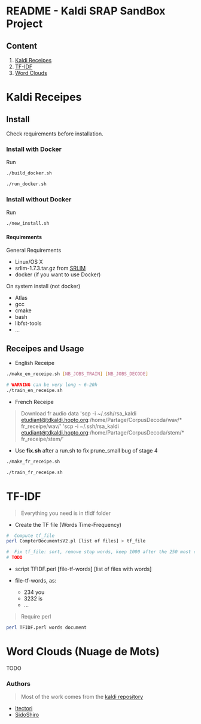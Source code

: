 # README - Kaldi SRAP SandBox Project

## Content

1. [Kaldi Receipes](#kaldi-receipes)
2. [TF-IDF](#tfidf)
3. [Word Clouds](#wordclouds)

# Kaldi Receipes  <a name="kaldi-receipes"></a>

## Install

Check requirements before installation.

### Install with Docker

Run

```sh
./build_docker.sh

./run_docker.sh
```

### Install without Docker


Run

```sh
./new_install.sh
```

#### Requirements

General Requirements

* Linux/OS X
* srlim-1.7.3.tar.gz from [SRLIM](http://www.speech.sri.com/projects/srilm/download.html)
* docker (if you want to use Docker)

On system install (not docker)

* Atlas
* gcc
* cmake
* bash
* libfst-tools
* ...

## Receipes and Usage

* English Receipe

```sh
./make_en_receipe.sh [NB_JOBS_TRAIN] [NB_JOBS_DECODE]

# WARNING can be very long ~ 6-20h 
./train_en_receipe.sh
```

* French Receipe

> Download fr audio data
> 'scp -i ~/.ssh/rsa_kaldi etudiant@tdkaldi.hopto.org:/home/Partage/CorpusDecoda/wav/* fr_receipe/wav/'
> 'scp -i ~/.ssh/rsa_kaldi etudiant@tdkaldi.hopto.org:/home/Partage/CorpusDecoda/stem/* fr_receipe/stem/'

* Use **fix.sh** after a run.sh to fix prune_small bug of stage 4

```sh
./make_fr_receipe.sh

./train_fr_receipe.sh
```

# TF-IDF  <a name="tfidf"></a>

> Everything you need is in tfidf folder

* Create the TF file (Words Time-Frequency)

```sh
#  Compute tf_file
perl CompterDocumentsV2.pl [list of files] > tf_file

#  Fix tf_file: sort, remove stop words, keep 1000 after the 250 most common words
# TODO
```

* script TFIDF.perl [file-tf-words] [list of files with words]

* file-tf-words, as:
  * 234 you
  * 3232 is
  * ...


> Require perl

```sh
perl TFIDF.perl words document
```

# Word Clouds (Nuage de Mots) <a name="wordclouds"></a>


TODO


### Authors

> Most of the work comes from the [kaldi repository](https://github.com/kaldi-asr/kaldi)

* [Itectori](https://github.com/itectori)
* [SidoShiro](https://github.com/SidoShiro)

